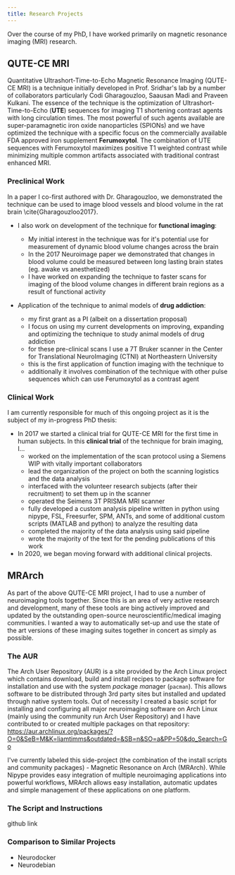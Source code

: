 ```yaml
---
title: Research Projects
---
```


Over the course of my PhD, I have worked primarily on magnetic resonance imaging (MRI) research.

## QUTE-CE MRI
Quantitative Ultrashort-Time-to-Echo Magnetic Resonance Imaging (QUTE-CE MRI) is a technique initially developed in Prof. Sridhar's lab by a number of collaborators particularly Codi Gharagouzloo, Saausan Madi and Praveen Kulkani. The essence of the technique is the optimization of Ultrashort-Time-to-Echo (**UTE**) sequences for imaging T1 shortening contrast agents with long circulation times. The most powerful of such agents available are super-paramagnetic iron oxide nanoparticles (SPIONs) and we have optimized the technique with a specific focus on the commercially available FDA approved iron supplement **Ferumoxytol**. The combination of UTE sequences with Ferumoxytol maximizes positive T1 weighted contrast while minimizing multiple common artifacts associated with traditional contrast enhanced MRI.

### Preclinical Work
In a paper I co-first authored with Dr. Gharagouzloo, we demonstrated the technique can be used to image blood vessels and blood volume in the rat brain \cite{Gharagouzloo2017}.

* I also work on development of the technique for **functional imaging**:
    + My initial interest in the technique was for it's potential use for measurement of dynamic blood volume changes across the brain
    + In the 2017 Neuroimage paper we demonstrated that changes in blood volume could be measured between long lasting brain states (eg. awake vs anesthetized)
    + I have worked on expanding the technique to faster scans for imaging of the blood volume changes in different brain regions as a result of functional activity

* Application of the technique to animal models of **drug addiction**:
    + my first grant as a PI (albeit on a dissertation proposal)
    + I focus on using my current developments on improving, expanding and optimizing the technique to study animal models of drug addiction
    + for these pre-clinical scans I use a 7T Bruker scanner in the Center for Translational NeuroImaging (CTNI) at Northeastern University
    + this is the first application of function imaging with the technique to
    + additionally it involves combination of the technique with other pulse sequences which can use Ferumoxytol as a contrast agent

### Clinical Work
I am currently responsible for much of this ongoing project as it is the subject of my in-progress PhD thesis:

* In 2017 we started a clinical trial for QUTE-CE MRI for the first time in human subjects. In this **clinical trial** of the technique for brain imaging, I...
    + worked on the implementation of the scan protocol using a Siemens WIP with vitally important collaborators
    + lead the organization of the project on both the scanning logistics and the data analysis
    + interfaced with the volunteer research subjects (after their recruitment) to set them up in the scanner
    + operated the Seimens 3T PRISMA MRI scanner
    + fully developed a custom analysis pipeline written in python using nipype, FSL, Freesurfer, SPM, ANTs, and some of additional custom scripts (MATLAB and python) to analyze the resulting data
    + completed the majority of the data analysis using said pipeline
    + wrote the majority of the text for the pending publications of this work
* In 2020, we began moving forward with additional clinical projects.


## MRArch
As part of the above QUTE-CE MRI project, I had to use a number of neuroimaging tools together. Since this is an area of very active research and development, many of these tools are bing actively improved and updated by the outstanding open-source neuroscientific/medical imaging communities. I wanted a way to automatically set-up and use the state of the art versions of these imaging suites together in concert as simply as possible.

### The AUR
The Arch User Repository (AUR) is a site provided by the Arch Linux project which contains download, build and install recipes to package software for installation and use with the system *pac*kage *man*ager (`pacman`). This allows software to be distributed through 3rd party sites but installed and updated through native system tools. Out of necessity I created a basic script for installing and configuring all major neuroimaging software on Arch Linux (mainly using the community run Arch User Repository) and I have contributed to or created multiple packages on that repository: <https://aur.archlinux.org/packages/?O=0&SeB=M&K=liamtimms&outdated=&SB=n&SO=a&PP=50&do_Search=Go>

I've currently labeled this side-project (the combination of the install scripts and community packages) - Magnetic Resonance on Arch (MRArch). While Nipype provides easy integration of multiple neuroimaging applications into powerful workflows, MRArch allows easy installation, automatic updates and simple management of these applications on one platform.

### The Script and Instructions
github link

### Comparison to Similar Projects
* Neurodocker
* Neurodebian


